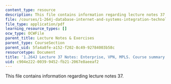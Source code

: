 ```yaml
---
content_type: resource
description: This file contains information regarding lecture notes 37.
file: /courses/1-264j-database-internet-and-systems-integration-technologies-fall-2013/c904e22200399452fb212067e8aeeaf2_MIT1_264JF13_lect_37.pdf
file_type: application/pdf
learning_resource_types: []
ocw_type: OCWFile
parent_title: Lecture Notes & Exercises
parent_type: CourseSection
parent_uid: 5fa4a8fe-a152-f202-8c49-92784003b58c
resourcetype: Document
title: '1.264J Lecture 37 Notes: Enterprise, VPN, MPLS. Course summary.'
uid: c904e222-0039-9452-fb21-2067e8aeeaf2
---
```

This file contains information regarding lecture notes 37.

